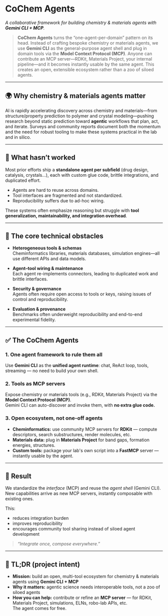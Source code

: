 # CoChem Agents

_A collaborative framework for building chemistry & materials agents with **Gemini CLI + MCP**._

> **CoChem Agents** turns the “one-agent-per-domain” pattern on its head. Instead of crafting bespoke chemistry or materials agents, we use **Gemini CLI** as the general-purpose agent shell and plug in domain tools via the **Model Context Protocol (MCP)**. Anyone can contribute an MCP server—RDKit, Materials Project, your internal pipeline—and it becomes instantly usable by the same agent. This creates an open, extensible ecosystem rather than a zoo of siloed agents.

---

## 🌍 Why chemistry & materials agents matter

AI is rapidly accelerating discovery across chemistry and materials—from structure/property prediction to polymer and crystal modeling—pushing research beyond static prediction toward **agentic** workflows that plan, act, and iterate. Surveys and community reports document both the momentum and the need for robust tooling to make these systems practical in the lab and in silico.

---

## 🧱 What hasn’t worked

Most prior efforts ship a **standalone agent per subfield** (drug design, catalysis, crystals…), each with custom glue code, brittle integrations, and duplicated effort.

- Agents are hard to reuse across domains.
- Tool interfaces are fragmented and not standardized.
- Reproducibility suffers due to ad-hoc wiring.

These systems often emphasize reasoning but struggle with **tool generalization, maintainability, and integration overhead**.

---

## 🧩 The core technical obstacles

- **Heterogeneous tools & schemas**  
  Cheminformatics libraries, materials databases, simulation engines—all use different APIs and data models.

- **Agent–tool wiring & maintenance**  
  Each agent re-implements connectors, leading to duplicated work and brittle interfaces.

- **Security & governance**  
  Agents often require open access to tools or keys, raising issues of control and reproducibility.

- **Evaluation & provenance**  
  Benchmarks often underweight reproducibility and end-to-end experimental fidelity.

---

## ✅ The CoChem Agents

### 1. One agent framework to rule them all  
Use **Gemini CLI** as the **unified agent runtime**: chat, ReAct loop, tools, streaming — no need to build your own shell.

### 2. Tools as MCP servers  
Expose chemistry or materials tools (e.g., RDKit, Materials Project) via the **Model Context Protocol (MCP)**.  
Gemini CLI can auto-discover and invoke them, with **no extra glue code.**

### 3. Open ecosystem, not one-off agents  
- **Cheminformatics:** use community MCP servers for **RDKit** — compute descriptors, search substructures, render molecules, etc.  
- **Materials data:** plug in **Materials Project** for band gaps, formation energies, structures.  
- **Custom tools:** package your lab's own script into a **FastMCP** server — instantly usable by the agent.

---

## 🌱 Result

We standardize the _interface_ (MCP) and reuse the _agent shell_ (Gemini CLI). New capabilities arrive as new MCP servers, instantly composable with existing ones.

This:
- reduces integration burden  
- improves reproducibility  
- encourages community tool sharing instead of siloed agent development

> _“Integrate once, compose everywhere.”_

---

## 🎯 TL;DR (project intent)

- **Mission:** build an open, multi-tool ecosystem for chemistry & materials agents using **Gemini CLI + MCP**
- **Why it matters:** agentic science needs interoperable tools, not a zoo of siloed agents
- **How you can help:** contribute or refine an **MCP server** — for RDKit, Materials Project, simulations, ELNs, robo-lab APIs, etc.  
  The agent comes for free.
